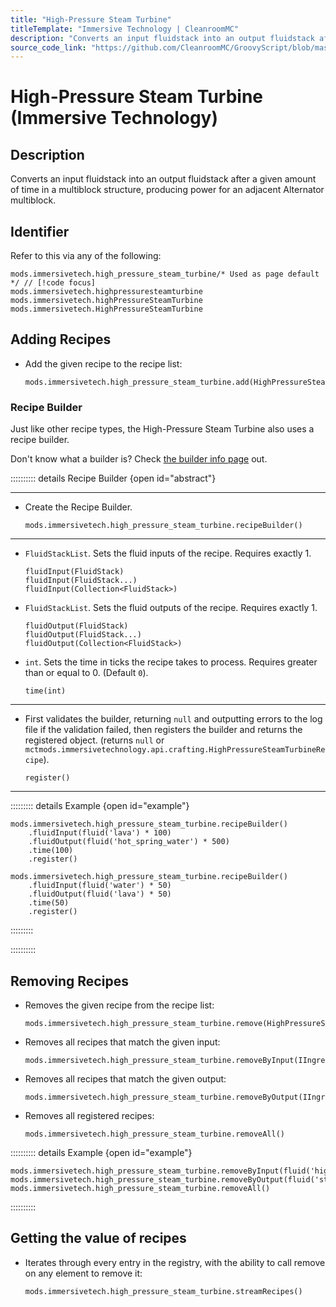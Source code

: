 ```yaml
---
title: "High-Pressure Steam Turbine"
titleTemplate: "Immersive Technology | CleanroomMC"
description: "Converts an input fluidstack into an output fluidstack after a given amount of time in a multiblock structure, producing power for an adjacent Alternator multiblock."
source_code_link: "https://github.com/CleanroomMC/GroovyScript/blob/master/src/main/java/com/cleanroommc/groovyscript/compat/mods/immersivetechnology/HighPressureSteamTurbine.java"
---
```


# High-Pressure Steam Turbine (Immersive Technology)

## Description

Converts an input fluidstack into an output fluidstack after a given amount of time in a multiblock structure, producing power for an adjacent Alternator multiblock.

## Identifier

Refer to this via any of the following:

```groovy:no-line-numbers {1}
mods.immersivetech.high_pressure_steam_turbine/* Used as page default */ // [!code focus]
mods.immersivetech.highpressuresteamturbine
mods.immersivetech.highPressureSteamTurbine
mods.immersivetech.HighPressureSteamTurbine
```


## Adding Recipes

- Add the given recipe to the recipe list:

    ```groovy:no-line-numbers
    mods.immersivetech.high_pressure_steam_turbine.add(HighPressureSteamTurbineRecipe)
    ```


### Recipe Builder

Just like other recipe types, the High-Pressure Steam Turbine also uses a recipe builder.

Don't know what a builder is? Check [the builder info page](../../getting_started/builder.md) out.

:::::::::: details Recipe Builder {open id="abstract"}

---

- Create the Recipe Builder.

    ```groovy:no-line-numbers
    mods.immersivetech.high_pressure_steam_turbine.recipeBuilder()
    ```

---

- `FluidStackList`. Sets the fluid inputs of the recipe. Requires exactly 1.

    ```groovy:no-line-numbers
    fluidInput(FluidStack)
    fluidInput(FluidStack...)
    fluidInput(Collection<FluidStack>)
    ```

- `FluidStackList`. Sets the fluid outputs of the recipe. Requires exactly 1.

    ```groovy:no-line-numbers
    fluidOutput(FluidStack)
    fluidOutput(FluidStack...)
    fluidOutput(Collection<FluidStack>)
    ```

- `int`. Sets the time in ticks the recipe takes to process. Requires greater than or equal to 0. (Default `0`).

    ```groovy:no-line-numbers
    time(int)
    ```

---

- First validates the builder, returning `null` and outputting errors to the log file if the validation failed, then registers the builder and returns the registered object. (returns `null` or `mctmods.immersivetechnology.api.crafting.HighPressureSteamTurbineRecipe`).

    ```groovy:no-line-numbers
    register()
    ```

---

::::::::: details Example {open id="example"}
```groovy:no-line-numbers
mods.immersivetech.high_pressure_steam_turbine.recipeBuilder()
    .fluidInput(fluid('lava') * 100)
    .fluidOutput(fluid('hot_spring_water') * 500)
    .time(100)
    .register()

mods.immersivetech.high_pressure_steam_turbine.recipeBuilder()
    .fluidInput(fluid('water') * 50)
    .fluidOutput(fluid('lava') * 50)
    .time(50)
    .register()
```

:::::::::

::::::::::

## Removing Recipes

- Removes the given recipe from the recipe list:

    ```groovy:no-line-numbers
    mods.immersivetech.high_pressure_steam_turbine.remove(HighPressureSteamTurbineRecipe)
    ```

- Removes all recipes that match the given input:

    ```groovy:no-line-numbers
    mods.immersivetech.high_pressure_steam_turbine.removeByInput(IIngredient)
    ```

- Removes all recipes that match the given output:

    ```groovy:no-line-numbers
    mods.immersivetech.high_pressure_steam_turbine.removeByOutput(IIngredient)
    ```

- Removes all registered recipes:

    ```groovy:no-line-numbers
    mods.immersivetech.high_pressure_steam_turbine.removeAll()
    ```

:::::::::: details Example {open id="example"}
```groovy:no-line-numbers
mods.immersivetech.high_pressure_steam_turbine.removeByInput(fluid('highpressuresteam'))
mods.immersivetech.high_pressure_steam_turbine.removeByOutput(fluid('steam'))
mods.immersivetech.high_pressure_steam_turbine.removeAll()
```

::::::::::

## Getting the value of recipes

- Iterates through every entry in the registry, with the ability to call remove on any element to remove it:

    ```groovy:no-line-numbers
    mods.immersivetech.high_pressure_steam_turbine.streamRecipes()
    ```
